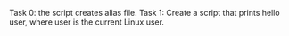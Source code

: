Task 0: the script creates alias file.
Task 1: Create a script that prints hello user, where user is the current Linux user.
